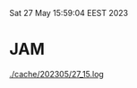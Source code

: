 Sat 27 May 15:59:04 EEST 2023
# JAM
<a href='./cache/202305/27_15.log'>./cache/202305/27_15.log</a>
